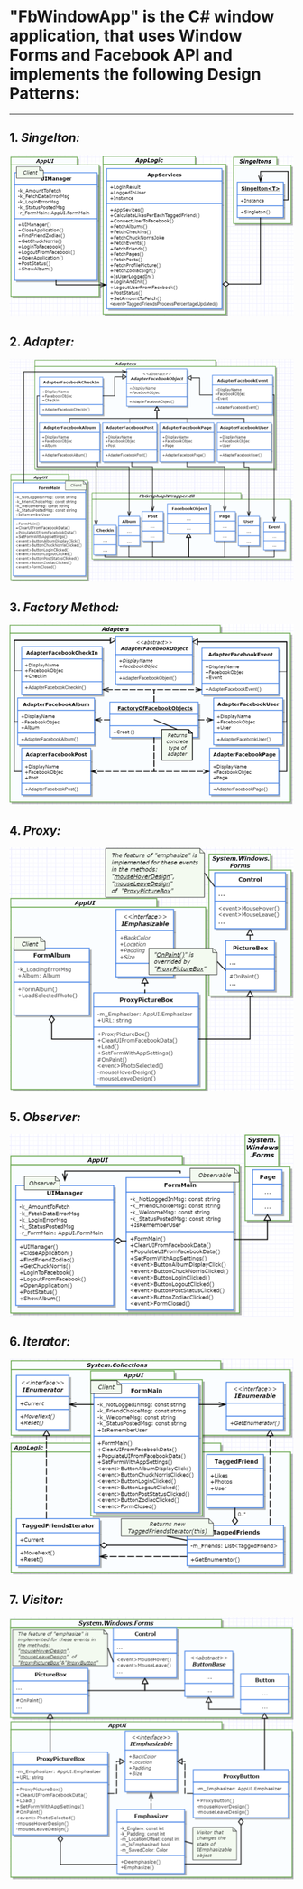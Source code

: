 # "FbWindowApp" is the C# window application, that uses Window Forms and Facebook API and implements the following Design Patterns:

--------------

## 1. _Singelton:_ 
<p align="center">
  <img src="https://github.com/DimaKarpukhin/FbWindowApp/blob/master/UMLClassDiagrams/SingeltonUML.png"/>
</p>

## 2. _Adapter:_ 
<p align="center">
  <img src="https://github.com/DimaKarpukhin/FbWindowApp/blob/master/UMLClassDiagrams/AdapterUML.png"/>
</p>

## 3. _Factory Method:_ 
<p align="center">
  <img src="https://github.com/DimaKarpukhin/FbWindowApp/blob/master/UMLClassDiagrams/FactoryUML.png"/>
</p>

## 4. _Proxy:_ 
<p align="center">
  <img src="https://github.com/DimaKarpukhin/FbWindowApp/blob/master/UMLClassDiagrams/ProxyUML.png"/>
</p>

## 5. _Observer:_ 
<p align="center">
  <img src="https://github.com/DimaKarpukhin/FbWindowApp/blob/master/UMLClassDiagrams/ObserverUML.png"/>
</p>

## 6. _Iterator:_ 
<p align="center">
  <img src="https://github.com/DimaKarpukhin/FbWindowApp/blob/master/UMLClassDiagrams/IteratorUML.png"/>
</p>

## 7. _Visitor:_ 
<p align="center">
  <img src="https://github.com/DimaKarpukhin/FbWindowApp/blob/master/UMLClassDiagrams/VisitorUML.png"/>
</p>

